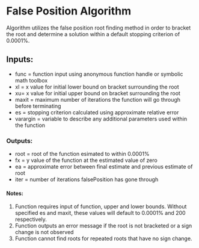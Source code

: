 # False Position Algorithm
Algorithm utilizes the false position root finding method in order to bracket the root and determine a solution within a default stopping criterion of 0.0001%.

## Inputs:
- func = function input using anonymous function handle or symbolic math toolbox
- xl = x value for initial lower bound on bracket surrounding the root
- xu= x value for initial upper bound on bracket surrounding the root
- maxit = maximum number of iterations the function will go through before terminating
- es = stopping criterion calculated using approximate relative error
- varargin = variable to describe any additional parameters used within the function
### Outputs:
- root = root of the function esimated to within 0.0001%
- fx = y value of the function at the estimated value of zero
- ea = approximate error between final estimate and previous estimate of root
- iter = number of iterations falsePosition has gone through
#### Notes:
1. Function requires input of function, upper and lower bounds.  Without specified es and maxit, these values will default to 0.0001% and 200 respectively.
2. Function outputs an error message if the root is not bracketed or a sign change is not observed 
3. Function cannot find roots for repeated roots that have no sign change.  
